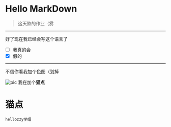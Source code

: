 # Hello MarkDown
>这天煞的作业（雾
---
好了现在我已经会写这个语言了
- [ ] 我真的会
- [x] 假的 

---
不信你看我加个色图（划掉


![pic](https://raw.githubusercontent.com/iMbaGong/md/master/%E6%88%AA%E5%9B%BE.jpg)
我在加个**猫点**
<h1 id="user-content-锚点">猫点</h1>

`
hellozzy学姐
`

